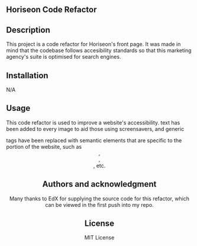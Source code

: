 ## Horiseon Code Refactor

## Description
This project is a code refactor for Horiseon's front page. It was made in mind that the codebase follows accesibility standards so that this marketing agency's suite is optimised for search engines.

## Installation
N/A

## Usage
This code refactor is used to improve a website's accessibility. <alt> text has been added to every image to aid those using screensavers, and generic <div> tags have been replaced with semantic elements that are specific to the portion of the website, such as <header>, <section>, <article>, etc.

## Authors and acknowledgment
Many thanks to EdX for supplying the source code for this refactor, which can be viewed in the first push into my repo.

## License
MIT License
